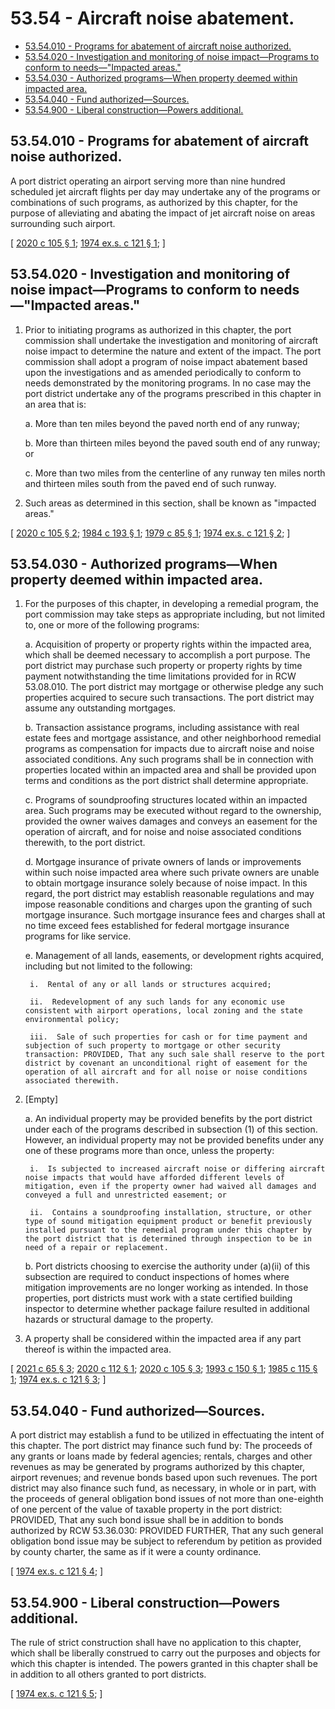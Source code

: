 # 53.54 - Aircraft noise abatement.
* [53.54.010 - Programs for abatement of aircraft noise authorized.](#5354010---programs-for-abatement-of-aircraft-noise-authorized)
* [53.54.020 - Investigation and monitoring of noise impact—Programs to conform to needs—"Impacted areas."](#5354020---investigation-and-monitoring-of-noise-impactprograms-to-conform-to-needsimpacted-areas)
* [53.54.030 - Authorized programs—When property deemed within impacted area.](#5354030---authorized-programswhen-property-deemed-within-impacted-area)
* [53.54.040 - Fund authorized—Sources.](#5354040---fund-authorizedsources)
* [53.54.900 - Liberal construction—Powers additional.](#5354900---liberal-constructionpowers-additional)
## 53.54.010 - Programs for abatement of aircraft noise authorized.
A port district operating an airport serving more than nine hundred scheduled jet aircraft flights per day may undertake any of the programs or combinations of such programs, as authorized by this chapter, for the purpose of alleviating and abating the impact of jet aircraft noise on areas surrounding such airport.

\[ [2020 c 105 § 1](http://lawfilesext.leg.wa.gov/biennium/2019-20/Pdf/Bills/Session%20Laws/House/1847-S.SL.pdf?cite=2020%20c%20105%20§%201); [1974 ex.s. c 121 § 1](http://leg.wa.gov/CodeReviser/documents/sessionlaw/1974ex1c121.pdf?cite=1974%20ex.s.%20c%20121%20§%201); \]

## 53.54.020 - Investigation and monitoring of noise impact—Programs to conform to needs—"Impacted areas."
1. Prior to initiating programs as authorized in this chapter, the port commission shall undertake the investigation and monitoring of aircraft noise impact to determine the nature and extent of the impact. The port commission shall adopt a program of noise impact abatement based upon the investigations and as amended periodically to conform to needs demonstrated by the monitoring programs. In no case may the port district undertake any of the programs prescribed in this chapter in an area that is:

    a.  More than ten miles beyond the paved north end of any runway;

    b.  More than thirteen miles beyond the paved south end of any runway; or

    c.  More than two miles from the centerline of any runway ten miles north and thirteen miles south from the paved end of such runway.

2. Such areas as determined in this section, shall be known as "impacted areas."

\[ [2020 c 105 § 2](http://lawfilesext.leg.wa.gov/biennium/2019-20/Pdf/Bills/Session%20Laws/House/1847-S.SL.pdf?cite=2020%20c%20105%20§%202); [1984 c 193 § 1](http://leg.wa.gov/CodeReviser/documents/sessionlaw/1984c193.pdf?cite=1984%20c%20193%20§%201); [1979 c 85 § 1](http://leg.wa.gov/CodeReviser/documents/sessionlaw/1979c85.pdf?cite=1979%20c%2085%20§%201); [1974 ex.s. c 121 § 2](http://leg.wa.gov/CodeReviser/documents/sessionlaw/1974ex1c121.pdf?cite=1974%20ex.s.%20c%20121%20§%202); \]

## 53.54.030 - Authorized programs—When property deemed within impacted area.
1. For the purposes of this chapter, in developing a remedial program, the port commission may take steps as appropriate including, but not limited to, one or more of the following programs:

    a.  Acquisition of property or property rights within the impacted area, which shall be deemed necessary to accomplish a port purpose. The port district may purchase such property or property rights by time payment notwithstanding the time limitations provided for in RCW 53.08.010. The port district may mortgage or otherwise pledge any such properties acquired to secure such transactions. The port district may assume any outstanding mortgages.

    b.  Transaction assistance programs, including assistance with real estate fees and mortgage assistance, and other neighborhood remedial programs as compensation for impacts due to aircraft noise and noise associated conditions. Any such programs shall be in connection with properties located within an impacted area and shall be provided upon terms and conditions as the port district shall determine appropriate.

    c.  Programs of soundproofing structures located within an impacted area. Such programs may be executed without regard to the ownership, provided the owner waives damages and conveys an easement for the operation of aircraft, and for noise and noise associated conditions therewith, to the port district.

    d.  Mortgage insurance of private owners of lands or improvements within such noise impacted area where such private owners are unable to obtain mortgage insurance solely because of noise impact. In this regard, the port district may establish reasonable regulations and may impose reasonable conditions and charges upon the granting of such mortgage insurance. Such mortgage insurance fees and charges shall at no time exceed fees established for federal mortgage insurance programs for like service.

    e.  Management of all lands, easements, or development rights acquired, including but not limited to the following:

        i.  Rental of any or all lands or structures acquired;

        ii.  Redevelopment of any such lands for any economic use consistent with airport operations, local zoning and the state environmental policy;

        iii.  Sale of such properties for cash or for time payment and subjection of such property to mortgage or other security transaction: PROVIDED, That any such sale shall reserve to the port district by covenant an unconditional right of easement for the operation of all aircraft and for all noise or noise conditions associated therewith.

2. [Empty]

    a.  An individual property may be provided benefits by the port district under each of the programs described in subsection (1) of this section. However, an individual property may not be provided benefits under any one of these programs more than once, unless the property:

        i.  Is subjected to increased aircraft noise or differing aircraft noise impacts that would have afforded different levels of mitigation, even if the property owner had waived all damages and conveyed a full and unrestricted easement; or

        ii.  Contains a soundproofing installation, structure, or other type of sound mitigation equipment product or benefit previously installed pursuant to the remedial program under this chapter by the port district that is determined through inspection to be in need of a repair or replacement.

    b.  Port districts choosing to exercise the authority under (a)(ii) of this subsection are required to conduct inspections of homes where mitigation improvements are no longer working as intended. In those properties, port districts must work with a state certified building inspector to determine whether package failure resulted in additional hazards or structural damage to the property.

3. A property shall be considered within the impacted area if any part thereof is within the impacted area.

\[ [2021 c 65 § 3](http://lawfilesext.leg.wa.gov/biennium/2021-22/Pdf/Bills/Session%20Laws/House/1192.SL.pdf?cite=2021%20c%2065%20§%203); [2020 c 112 § 1](http://lawfilesext.leg.wa.gov/biennium/2019-20/Pdf/Bills/Session%20Laws/House/2315.SL.pdf?cite=2020%20c%20112%20§%201); [2020 c 105 § 3](http://lawfilesext.leg.wa.gov/biennium/2019-20/Pdf/Bills/Session%20Laws/House/1847-S.SL.pdf?cite=2020%20c%20105%20§%203); [1993 c 150 § 1](http://lawfilesext.leg.wa.gov/biennium/1993-94/Pdf/Bills/Session%20Laws/House/1915-S.SL.pdf?cite=1993%20c%20150%20§%201); [1985 c 115 § 1](http://leg.wa.gov/CodeReviser/documents/sessionlaw/1985c115.pdf?cite=1985%20c%20115%20§%201); [1974 ex.s. c 121 § 3](http://leg.wa.gov/CodeReviser/documents/sessionlaw/1974ex1c121.pdf?cite=1974%20ex.s.%20c%20121%20§%203); \]

## 53.54.040 - Fund authorized—Sources.
A port district may establish a fund to be utilized in effectuating the intent of this chapter. The port district may finance such fund by: The proceeds of any grants or loans made by federal agencies; rentals, charges and other revenues as may be generated by programs authorized by this chapter, airport revenues; and revenue bonds based upon such revenues. The port district may also finance such fund, as necessary, in whole or in part, with the proceeds of general obligation bond issues of not more than one-eighth of one percent of the value of taxable property in the port district: PROVIDED, That any such bond issue shall be in addition to bonds authorized by RCW 53.36.030: PROVIDED FURTHER, That any such general obligation bond issue may be subject to referendum by petition as provided by county charter, the same as if it were a county ordinance.

\[ [1974 ex.s. c 121 § 4](http://leg.wa.gov/CodeReviser/documents/sessionlaw/1974ex1c121.pdf?cite=1974%20ex.s.%20c%20121%20§%204); \]

## 53.54.900 - Liberal construction—Powers additional.
The rule of strict construction shall have no application to this chapter, which shall be liberally construed to carry out the purposes and objects for which this chapter is intended. The powers granted in this chapter shall be in addition to all others granted to port districts.

\[ [1974 ex.s. c 121 § 5](http://leg.wa.gov/CodeReviser/documents/sessionlaw/1974ex1c121.pdf?cite=1974%20ex.s.%20c%20121%20§%205); \]


